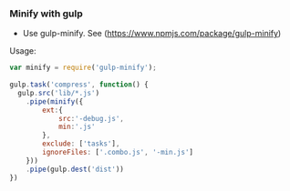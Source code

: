 ### Minify with gulp

* Use gulp-minify. See (https://www.npmjs.com/package/gulp-minify)

Usage:

```javascript
var minify = require('gulp-minify');
 
gulp.task('compress', function() {
  gulp.src('lib/*.js')
    .pipe(minify({
        ext:{
            src:'-debug.js',
            min:'.js'
        },
        exclude: ['tasks'],
        ignoreFiles: ['.combo.js', '-min.js']
    }))
    .pipe(gulp.dest('dist'))
})
```